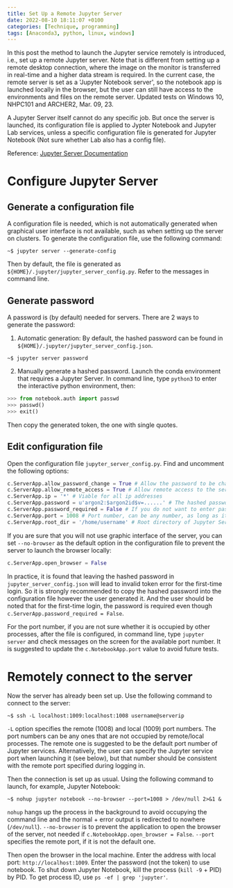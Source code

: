 ```yaml
---
title: Set Up a Remote Jupyter Server
date: 2022-08-10 18:11:07 +0100
categories: [Technique, programming]
tags: [Anaconda3, python, linux, windows]
---
```


In this post the method to launch the Jupyter service remotely is introduced, i.e., set up a remote Jupyter server. Note that is different from setting up a remote desktop connection, where the image on the monitor is transferred in real-time and a higher data stream is required. In the current case, the remote server is set as a 'Jupyter Notebook server', so the notebook app is launched locally in the browser, but the user can still have access to the environments and files on the remote server. Updated tests on Windows 10, NHPC101 and ARCHER2, Mar. 09, 23. 

A Jupyter Server itself cannot do any specific job. But once the server is launched, its configuration file is applied to Jypter Notebook and Jupyter Lab services, unless a specific configuration file is generated for Jupyter Notebook (Not sure whether Lab also has a config file).

Reference: [Jupyter Server Documentation](https://jupyter-server.readthedocs.io/en/latest/operators/public-server.html)

# Configure Jupyter Server
## Generate a configuration file
A configuration file is needed, which is not automatically generated when graphical user interface is not available, such as when setting up the server on clusters. To generate the configuration file, use the following command:

``` console
~$ jupyter server --generate-config
```

Then by default, the file is generated as `${HOME}/.jupyter/jupyter_server_config.py`. Refer to the messages in command line.


## Generate password

A password is (by default) needed for servers. There are 2 ways to generate the password:

1. Automatic generation: By default, the hashed password can be found in `${HOME}/.jupyter/jupyter_server_config.json`.

``` console
~$ jupyter server password
```

2. Manually generate a hashed password. Launch the conda environment that requires a Jupyter Server. In command line, type `python3` to enter the interactive python environment, then:

``` python
>>> from notebook.auth import passwd
>>> passwd()
>>> exit()
```

Then copy the generated token, the one with single quotes. 

## Edit configuration file

Open the configuration file `jupyter_server_config.py`. Find and uncomment the following options:

``` python
c.ServerApp.allow_password_change = True # Allow the password to be changed at login for the Jupyter server
c.ServerApp.allow_remote_access = True # Allow remote access to the server
c.ServerApp.ip = '*' # Viable for all ip addresses
c.ServerApp.password = u'argon2:$argon2id$v=......' # The hashed password
c.ServerApp.password_required = False # If you do not want to enter password everytime you login
c.ServerApp.port = 1008 # Port number, can be any number, as long as it is unoccupied.
c.ServerApp.root_dir = '/home/username' # Root directory of Jupyter Server, the directory from which the Jupyter service starts
```

If you are sure that you will not use graphic interface of the server, you can set `--no-browser` as the default option in the configuration file to prevent the server to launch the browser locally:

``` python
c.ServerApp.open_browser = False
```

In practice, it is found that leaving the hashed password in `jupyter_server_config.json` will lead to invalid token error for the first-time login. So it is strongly recommended to copy the hashed password into the configuration file however the user generated it. And the user should be noted that for the first-time login, the password is required even though `c.ServerApp.password_required = False`.

For the port number, if you are not sure whether it is occupied by other processes, after the file is configured, in command line, type `jupyter server` and check messages on the screen for the available port number. It is suggested to update the `c.NotebookApp.port` value to avoid future tests. 

# Remotely connect to the server
Now the server has already been set up. Use the following command to connect to the server:

``` console
~$ ssh -L localhost:1009:localhost:1008 username@serverip
```

`-L` option specifies the remote (1008) and local (1009) port numbers. The port numbers can be any ones that are not occupied by remote/local processes. The remote one is suggested to be the default port number of Jupyter services. Alternatively, the user can specify the Jupyter service port when launching it (see below), but that number should be consistent with the remote port specified during logging in.

Then the connection is set up as usual. Using the following command to launch, for example, Jupyter Notebook:

``` console
~$ nohup jupyter notebook --no-browser --port=1008 > /dev/null 2>&1 &
```

`nohup` hangs up the process in the background to avoid occupying the command line and the normal + error output is redirected to nowhere (`/dev/null`). `--no-browser` is to prevent the application to open the browser of the server, not needed if `c.NotebookApp.open_browser = False`. `--port` specifies the remote port, if it is not the default one. 

Then open the browser in the local machine. Enter the address with local port: `http://localhost:1009`. Enter the password (not the token) to use notebook. To shut down Jupyter Notebook, kill the process (`kill -9` + PID) by PID. To get process ID, use `ps -ef | grep 'jupyter'`.